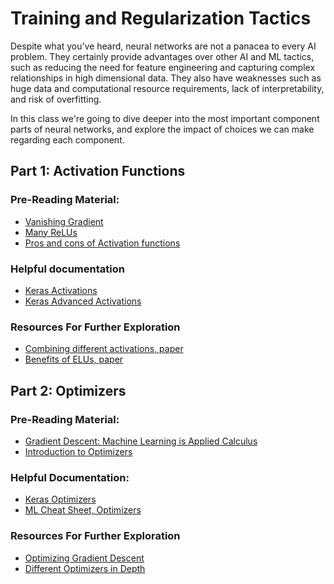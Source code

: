 # Training and Regularization Tactics

Despite what you’ve heard, neural networks are not a panacea to every AI problem. They certainly provide advantages over other AI and ML tactics, such as reducing the need for feature engineering and capturing complex relationships in high dimensional data. They also have weaknesses such as huge data and computational resource requirements, lack of interpretability, and risk of overfitting.

In this class we're going to dive deeper into the most important component parts of neural networks, and explore the impact of choices we can make regarding each component.

## Part 1: Activation Functions

### Pre-Reading Material:

* [Vanishing Gradient](https://towardsdatascience.com/the-vanishing-gradient-problem-69bf08b15484)
* [Many ReLUs](https://medium.com/tinymind/a-practical-guide-to-relu-b83ca804f1f7)
* [Pros and cons of Activation functions](https://yashuseth.blog/2018/02/11/which-activation-function-to-use-in-neural-networks/)

### Helpful documentation

* [Keras Activations](https://keras.io/activations/)
* [Keras Advanced Activations](https://keras.io/layers/advanced-activations/)

### Resources For Further Exploration

* [Combining different activations, paper](https://arxiv.org/abs/1801.09403v1)
* [Benefits of ELUs, paper](https://arxiv.org/abs/1511.07289v1)

## Part 2: Optimizers

### Pre-Reading Material:

* [Gradient Descent: Machine Learning is Applied Calculus](https://medium.com/tebs-lab/gradient-descent-604f6d6c116d)
* [Introduction to Optimizers](https://blog.algorithmia.com/introduction-to-optimizers/)

### Helpful Documentation:

* [Keras Optimizers](https://keras.io/optimizers/)
* [ML Cheat Sheet, Optimizers](https://ml-cheatsheet.readthedocs.io/en/latest/optimizers.html)

### Resources For Further Exploration

* [Optimizing Gradient Descent](http://ruder.io/optimizing-gradient-descent/)
* [Different Optimizers in Depth](https://towardsdatascience.com/types-of-optimization-algorithms-used-in-neural-networks-and-ways-to-optimize-gradient-95ae5d39529f)
